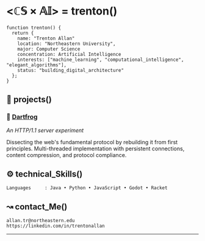 # <ℂ𝕊 × 𝔸𝕀> = trenton()

```
function trenton() {
  return {
    name: "Trenton Allan"
    location: "Northeastern University",
    major: Computer Science
    concentration: Artificial Intelligence
    interests: ["machine_learning", "computational_intelligence", "elegant_algorithms"],
    status: "building_digital_architecture"
  };
}
```

## 🧪 projects()

### 🐸 [Dartfrog](https://github.com/trentonallan/http-server-java/blob/333c0f852de37e0d3fc9ec056c8526ec3eb3d7ef/README.md)
*An HTTP/1.1 server experiment*

Dissecting the web's fundamental protocol by rebuilding it from first principles. Multi-threaded implementation with persistent connections, content compression, and protocol compliance.

## ⚙️ technical_Skills()

```
Languages     : Java • Python • JavaScript • Godot • Racket
```

## ↝ contact_Me()

```
allan.tr@northeastern.edu
https://linkedin.com/in/trentonallan
```

---
